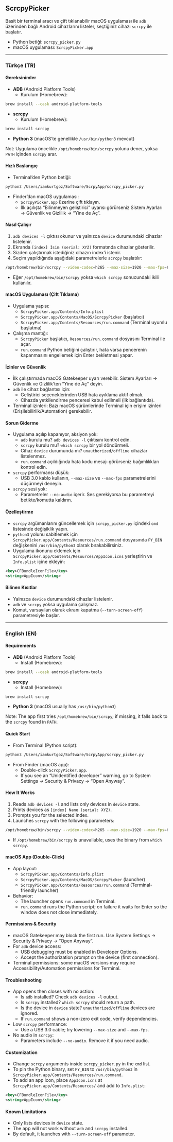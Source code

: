 ## ScrcpyPicker

Basit bir terminal aracı ve çift tıklanabilir macOS uygulaması ile `adb` üzerinden bağlı Android cihazlarını listeler, seçtiğiniz cihazı `scrcpy` ile başlatır.

- Python betiği: `scrcpy_picker.py`
- macOS uygulaması: `ScrcpyPicker.app`

---

### Türkçe (TR)

#### Gereksinimler
- **ADB** (Android Platform Tools)
  - Kurulum (Homebrew):
```bash
brew install --cask android-platform-tools
```
- **scrcpy**
  - Kurulum (Homebrew):
```bash
brew install scrcpy
```
- **Python 3** (macOS’te genellikle `/usr/bin/python3` mevcut)

Not: Uygulama öncelikle `/opt/homebrew/bin/scrcpy` yolunu dener, yoksa `PATH` içinden `scrcpy` arar.

#### Hızlı Başlangıç
- Terminal’den Python betiği:
```bash
python3 /Users/iamkurtgoz/Software/ScrpyApp/scrcpy_picker.py
```
- Finder’dan macOS uygulaması:
  - `ScrcpyPicker.app` üzerine çift tıklayın.
  - İlk açılışta “Bilinmeyen geliştirici” uyarısı görürseniz Sistem Ayarları → Güvenlik ve Gizlilik → “Yine de Aç”.

#### Nasıl Çalışır
1. `adb devices -l` çıktısı okunur ve yalnızca `device` durumundaki cihazlar listelenir.
2. Ekranda `[index] İsim (serial: XYZ)` formatında cihazlar gösterilir.
3. Sizden çalıştırmak istediğiniz cihazın index’i istenir.
4. Seçim yapıldığında aşağıdaki parametrelerle `scrcpy` başlatılır:
```bash
/opt/homebrew/bin/scrcpy --video-codec=h265 --max-size=1920 --max-fps=60 --no-audio --keyboard=uhid -s ADB_DEVICE_CODE --turn-screen-off
```
  - Eğer `/opt/homebrew/bin/scrcpy` yoksa `which scrcpy` sonucundaki ikili kullanılır.

#### macOS Uygulaması (Çift Tıklama)
- Uygulama yapısı:
  - `ScrcpyPicker.app/Contents/Info.plist`
  - `ScrcpyPicker.app/Contents/MacOS/ScrcpyPicker` (başlatıcı)
  - `ScrcpyPicker.app/Contents/Resources/run.command` (Terminal uyumlu başlatma)
- Çalışma mantığı:
  - `ScrcpyPicker` başlatıcı, `Resources/run.command` dosyasını Terminal ile açar.
  - `run.command` Python betiğini çalıştırır, hata varsa pencerenin kapanmasını engellemek için Enter bekletmesi yapar.

#### İzinler ve Güvenlik
- İlk çalıştırmada macOS Gatekeeper uyarı verebilir. Sistem Ayarları → Güvenlik ve Gizlilik’ten “Yine de Aç” deyin.
- `adb` ile cihaz bağlantısı için:
  - Geliştirici seçeneklerinden USB hata ayıklama aktif olmalı.
  - Cihazda yetkilendirme penceresi kabul edilmeli (ilk bağlantıda).
- Terminal izinleri: Bazı macOS sürümlerinde Terminal için erişim izinleri (Erişilebilirlik/Automation) gerekebilir.

#### Sorun Giderme
- Uygulama açılıp kapanıyor, aksiyon yok:
  - `adb` kurulu mu? `adb devices -l` çıktısını kontrol edin.
  - `scrcpy` kurulu mu? `which scrcpy` bir yol döndürmeli.
  - Cihaz `device` durumunda mı? `unauthorized/offline` cihazlar listelenmez.
  - `run.command` açıldığında hata kodu mesajı görürseniz bağımlılıkları kontrol edin.
- `scrcpy` performansı düşük:
  - USB 3.0 kablo kullanın, `--max-size` ve `--max-fps` parametrelerini düşürmeyi deneyin.
- `scrcpy` sesi yok:
  - Parametreler `--no-audio` içerir. Ses gerekiyorsa bu parametreyi betikte/komutta kaldırın.

#### Özelleştirme
- `scrcpy` argümanlarını güncellemek için `scrcpy_picker.py` içindeki `cmd` listesinde değişiklik yapın.
- `python3` yolunu sabitlemek için `ScrcpyPicker.app/Contents/Resources/run.command` dosyasında `PY_BIN` değişkenini `/usr/bin/python3` olarak bırakabilirsiniz.
- Uygulama ikonunu eklemek için `ScrcpyPicker.app/Contents/Resources/AppIcon.icns` yerleştirin ve `Info.plist` içine ekleyin:
```xml
<key>CFBundleIconFile</key>
<string>AppIcon</string>
```

#### Bilinen Kısıtlar
- Yalnızca `device` durumundaki cihazlar listelenir.
- `adb` ve `scrcpy` yoksa uygulama çalışmaz.
- Komut, varsayılan olarak ekranı kapatma (`--turn-screen-off`) parametresiyle başlar.

---

### English (EN)

#### Requirements
- **ADB** (Android Platform Tools)
  - Install (Homebrew):
```bash
brew install --cask android-platform-tools
```
- **scrcpy**
  - Install (Homebrew):
```bash
brew install scrcpy
```
- **Python 3** (macOS usually has `/usr/bin/python3`)

Note: The app first tries `/opt/homebrew/bin/scrcpy`; if missing, it falls back to the `scrcpy` found in `PATH`.

#### Quick Start
- From Terminal (Python script):
```bash
python3 /Users/iamkurtgoz/Software/ScrpyApp/scrcpy_picker.py
```
- From Finder (macOS app):
  - Double-click `ScrcpyPicker.app`.
  - If you see an “Unidentified developer” warning, go to System Settings → Security & Privacy → “Open Anyway”.

#### How It Works
1. Reads `adb devices -l` and lists only devices in `device` state.
2. Prints devices as `[index] Name (serial: XYZ)`.
3. Prompts you for the selected index.
4. Launches `scrcpy` with the following parameters:
```bash
/opt/homebrew/bin/scrcpy --video-codec=h265 --max-size=1920 --max-fps=60 --no-audio --keyboard=uhid -s ADB_DEVICE_CODE --turn-screen-off
```
  - If `/opt/homebrew/bin/scrcpy` is unavailable, uses the binary from `which scrcpy`.

#### macOS App (Double-Click)
- App layout:
  - `ScrcpyPicker.app/Contents/Info.plist`
  - `ScrcpyPicker.app/Contents/MacOS/ScrcpyPicker` (launcher)
  - `ScrcpyPicker.app/Contents/Resources/run.command` (Terminal-friendly launcher)
- Behavior:
  - The launcher opens `run.command` in Terminal.
  - `run.command` runs the Python script; on failure it waits for Enter so the window does not close immediately.

#### Permissions & Security
- macOS Gatekeeper may block the first run. Use System Settings → Security & Privacy → “Open Anyway”.
- For `adb` device access:
  - USB debugging must be enabled in Developer Options.
  - Accept the authorization prompt on the device (first connection).
- Terminal permissions: some macOS versions may require Accessibility/Automation permissions for Terminal.

#### Troubleshooting
- App opens then closes with no action:
  - Is `adb` installed? Check `adb devices -l` output.
  - Is `scrcpy` installed? `which scrcpy` should return a path.
  - Is the device in `device` state? `unauthorized/offline` devices are ignored.
  - If `run.command` shows a non-zero exit code, verify dependencies.
- Low `scrcpy` performance:
  - Use a USB 3.0 cable; try lowering `--max-size` and `--max-fps`.
- No audio in `scrcpy`:
  - Parameters include `--no-audio`. Remove it if you need audio.

#### Customization
- Change `scrcpy` arguments inside `scrcpy_picker.py` in the `cmd` list.
- To pin the Python binary, set `PY_BIN` to `/usr/bin/python3` in `ScrcpyPicker.app/Contents/Resources/run.command`.
- To add an app icon, place `AppIcon.icns` at `ScrcpyPicker.app/Contents/Resources/` and add to `Info.plist`:
```xml
<key>CFBundleIconFile</key>
<string>AppIcon</string>
```

#### Known Limitations
- Only lists devices in `device` state.
- The app will not work without `adb` and `scrcpy` installed.
- By default, it launches with `--turn-screen-off` parameter.
